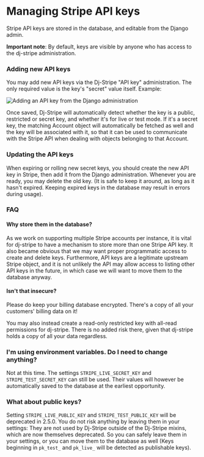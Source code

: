 # Managing Stripe API keys

Stripe API keys are stored in the database, and editable from the Django admin.

**Important note**: By default, keys are visible by anyone who has access to the
dj-stripe administration.

### Adding new API keys

You may add new API keys via the Dj-Stripe "API key" administration. The only required
value is the key's "secret" value itself. Example:

![Adding an API key from the Django administration](https://user-images.githubusercontent.com/235410/99198962-2a1f2e00-279c-11eb-96cc-96dee0ba03ac.png)

Once saved, Dj-Stripe will automatically detect whether the key is a public, restricted
or secret key, and whether it's for live or test mode. If it's a secret key, the
matching Account object will automatically be fetched as well and the key will be
associated with it, so that it can be used to communicate with the Stripe API when
dealing with objects belonging to that Account.

### Updating the API keys

When expiring or rolling new secret keys, you should create the new API key in Stripe,
then add it from the Django administration. Whenever you are ready, you may delete the
old key. (It is safe to keep it around, as long as it hasn't expired. Keeping expired
keys in the database may result in errors during usage).

### FAQ

#### Why store them in the database?

As we work on supporting multiple Stripe accounts per instance, it is vital for
dj-stripe to have a mechanism to store more than one Stripe API key. It also became
obvious that we may want proper programmatic access to create and delete keys.
Furthermore, API keys are a legitimate upstream Stripe object, and it is not unlikely
the API may allow access to listing other API keys in the future, in which case we will
want to move them to the database anyway.

#### Isn't that insecure?

Please do keep your billing database encrypted. There's a copy of all your customers'
billing data on it!

You may also instead create a read-only restricted key with all-read permissions for
dj-stripe. There is no added risk there, given that dj-stripe holds a copy of all your
data regardless.

### I'm using environment variables. Do I need to change anything?

Not at this time. The settings `STRIPE_LIVE_SECRET_KEY` and `STRIPE_TEST_SECRET_KEY` can
still be used. Their values will however be automatically saved to the database at the
earliest opportunity.

### What about public keys?

Setting `STRIPE_LIVE_PUBLIC_KEY` and `STRIPE_TEST_PUBLIC_KEY` will be deprecated in
2.5.0. You do not risk anything by leaving them in your settings: They are not used by
Dj-Stripe outside of the Dj-Stripe mixins, which are now themselves deprecated. So you
can safely leave them in your settings, or you can move them to the database as well
(Keys beginning in `pk_test_` and `pk_live_` will be detected as publishable keys).
